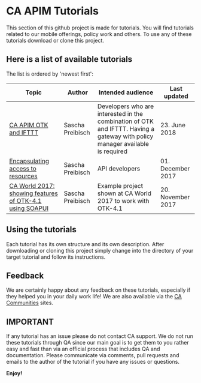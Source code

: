# CA APIM Tutorials

This section of this github project is made for tutorials. You will find tutorials related to our mobile offerings, 
policy work and others. To use any of these tutorials download or clone this project.

## Here is a list of available tutorials

The list is ordered by 'newest first':

|Topic|Author|Intended audience|Last updated|
|-----|------|-----------------|------------|
|[CA APIM OTK and IFTTT](./ca-apim-otk-and-ifttt/README.md)|Sascha Preibisch|Developers who are interested in the combination of OTK and IFTTT. Having a gateway with policy manager available is required|23. June 2018|
|[Encapsulating access to resources](./CA-API-Gateway-Policy)|Sascha Preibisch|API developers|01. December 2017|
|[CA World 2017: showing features of OTK-4.1 using SOAPUI](./CA-API-Gateway-Policy)|Sascha Preibisch|Example project shown at CA World 2017 to work with OTK-4.1|20. November 2017|

## Using the tutorials

Each tutorial has its own structure and its own description. After downloading or cloning this project simply change into
 the directory of your target tutorial and follow its instructions.

## Feedback
We are certainly happy about any feedback on these tutorials, especially if they helped you in your daily work life! We 
are also available via the [CA Communities](https://communities.ca.com) sites. 

## IMPORTANT
If any tutorial has an issue please do not contact CA support. We do not run these tutorials through QA since our main goal is to get them to you rather easy and fast than via an official process that includes QA and documentation. Please communicate via comments, pull requests and emails to the author of the tutorial if you have any issues or questions.

**Enjoy!**
